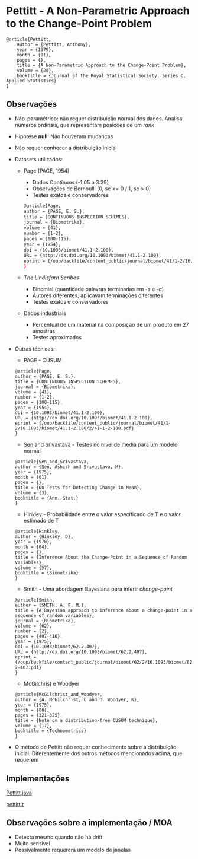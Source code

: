 # Pettitt - A Non-Parametric Approach to the Change-Point Problem

```
@article{Pettitt,
	author = {Pettitt, Anthony},
	year = {1979},
	month = {01},
	pages = {},
	title = {A Non-Parametric Approach to the Change-Point Problem},
	volume = {28},
	booktitle = {Journal of the Royal Statistical Society. Series C. Applied Statistics}
}
```

## Observações

- Não-paramétrico: não requer distribuição normal dos dados. 
Analisa números ordinais, que representam posições de um *rank*

- Hipótese **null**: Não houveram mudanças

- Não requer conhecer a distribuição inicial

- Datasets utilizados:

    -  Page (PAGE, 1954)
        - Dados Contínuos (-1.05 a 3.29)
        - Observações de Bernoulli (0, se <= 0 / 1, se > 0)
        - Testes exatos e conservadores
        ```bash
        @article{Page,
        author = {PAGE, E. S.},
        title = {CONTINUOUS INSPECTION SCHEMES},
        journal = {Biometrika},
        volume = {41},
        number = {1-2},
        pages = {100-115},
        year = {1954},
        doi = {10.1093/biomet/41.1-2.100},
        URL = {http://dx.doi.org/10.1093/biomet/41.1-2.100},
        eprint = {/oup/backfile/content_public/journal/biomet/41/1-2/10.1093/biomet/41.1-2.100/2/41-1-2-100.pdf}
        }
        ```

    - *The Lindisfarn Scribes*
        - Binomial (quantidade palavras terminadas em *-s* e *-a*)
        - Autores diferentes, aplicavam terminações diferentes
        - Testes exatos e conservadores
    
    - Dados industriais
        - Percentual de um material na composição de um produto em 27 amostras
        - Testes aproximados 

- Outras técnicas:
    - PAGE - CUSUM
    ```
    @article{Page,
    author = {PAGE, E. S.},
    title = {CONTINUOUS INSPECTION SCHEMES},
    journal = {Biometrika},
    volume = {41},
    number = {1-2},
    pages = {100-115},
    year = {1954},
    doi = {10.1093/biomet/41.1-2.100},
    URL = {http://dx.doi.org/10.1093/biomet/41.1-2.100},
    eprint = {/oup/backfile/content_public/journal/biomet/41/1-2/10.1093/biomet/41.1-2.100/2/41-1-2-100.pdf}
    }
    ``` 

    - Sen and Srivastava - Testes no nível de média para um modelo normal
    ```
    @article{Sen_and_Srivastava,
    author = {Sen, Ashish and Srivastava, M},
    year = {1975},
    month = {01},
    pages = {},
    title = {On Tests for Detecting Change in Mean},
    volume = {3},
    booktitle = {Ann. Stat.}
    }
    ```

    - Hinkley - Probabilidade entre o valor especificado de T e o valor estimado de T
    ```
    @article{Hinkley,
    author = {Hinkley, D},
    year = {1970},
    month = {04},
    pages = {},
    title = {Inference About the Change-Point in a Sequence of Random Variables},
    volume = {57},
    booktitle = {Biometrika}
    }
    ```

    - Smith - Uma abordagem Bayesiana para inferir *change-point*
    ```
    @article{Smith,
    author = {SMITH, A. F. M.},
    title = {A Bayesian approach to inference about a change-point in a sequence of random variables},
    journal = {Biometrika},
    volume = {62},
    number = {2},
    pages = {407-416},
    year = {1975},
    doi = {10.1093/biomet/62.2.407},
    URL = {http://dx.doi.org/10.1093/biomet/62.2.407},
    eprint = {/oup/backfile/content_public/journal/biomet/62/2/10.1093/biomet/62.2.407/2/62-2-407.pdf}
    }
    ```

    - McGilchrist e Woodyer
    ```
    @article{McGilchrist_and_Woodyer,
    author = {A. McGilchrist, C and D. Woodyer, K},
    year = {1975},
    month = {08},
    pages = {321-325},
    title = {Note on a distribution-free CUSUM technique},
    volume = {17},
    booktitle = {Technometrics}
    }
    ```

- O método de Pettitt não requer conhecimento sobre a distribuição inicial. Diferentemente dos outros métodos mencionados acima, que requerem

## Implementações

[Pettitt.java](Pettitt.java)

[pettitt.r](pettitt.r)

## Observações sobre a implementação / MOA

- Detecta mesmo quando não há drift
- Muito sensível
- Possivelmente requererá um modelo de janelas